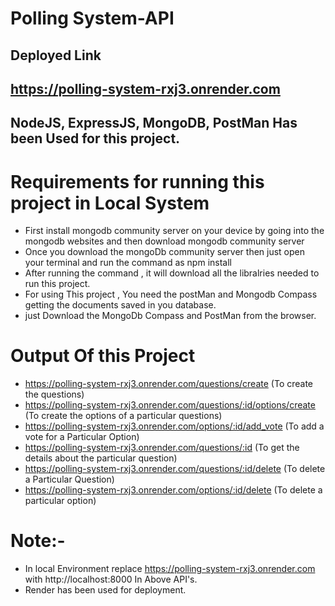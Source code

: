 # Polling System-API

## Deployed Link

## https://polling-system-rxj3.onrender.com

## NodeJS, ExpressJS, MongoDB, PostMan Has been Used for this project.

# Requirements for running this project in Local System
- First install mongodb community server on your device by going into the mongodb websites and then download mongodb community server
- Once you download the mongoDb community server then just open your terminal and run the command as npm install
- After running the command , it will download all the libralries needed to run this project.
- For using This project , You need the postMan and Mongodb Compass getting the documents saved in you database.
- just Download the MongoDb Compass and PostMan from the browser.

# Output Of this Project
- https://polling-system-rxj3.onrender.com/questions/create (To create the questions)
- https://polling-system-rxj3.onrender.com/questions/:id/options/create (To create the options of a particular questions)
- https://polling-system-rxj3.onrender.com/options/:id/add_vote (To add a vote for a Particular Option)
- https://polling-system-rxj3.onrender.com/questions/:id (To get the details about the particular question)
- https://polling-system-rxj3.onrender.com/questions/:id/delete (To delete a Particular Question)
- https://polling-system-rxj3.onrender.com/options/:id/delete (To delete a particular option)

# Note:-
- In local Environment replace https://polling-system-rxj3.onrender.com with http://localhost:8000 In Above API's.
- Render has been used for deployment.
